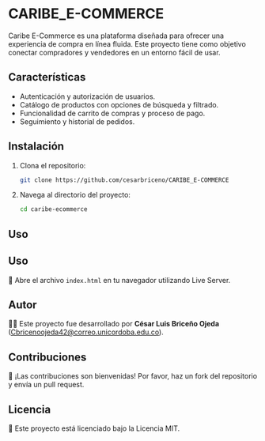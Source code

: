 # CARIBE_E-COMMERCE
Caribe E-Commerce es una plataforma diseñada para ofrecer una experiencia de compra en línea fluida. Este proyecto tiene como objetivo conectar compradores y vendedores en un entorno fácil de usar.

## Características
- Autenticación y autorización de usuarios.
- Catálogo de productos con opciones de búsqueda y filtrado.
- Funcionalidad de carrito de compras y proceso de pago.
- Seguimiento y historial de pedidos.

## Instalación
1. Clona el repositorio:
    ```bash
    git clone https://github.com/cesarbriceno/CARIBE_E-COMMERCE
    ```
2. Navega al directorio del proyecto:
    ```bash
    cd caribe-ecommerce
    ```

## Uso
## Uso
🚀 Abre el archivo `index.html` en tu navegador utilizando Live Server.

## Autor
👩‍💻 Este proyecto fue desarrollado por **César Luis Briceño Ojeda** (<Cbricenoojeda42@correo.unicordoba.edu.co>).

## Contribuciones
🤝 ¡Las contribuciones son bienvenidas! Por favor, haz un fork del repositorio y envía un pull request.

## Licencia
📜 Este proyecto está licenciado bajo la Licencia MIT.
